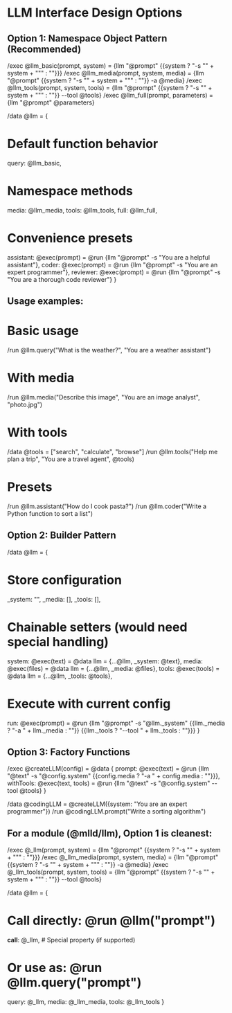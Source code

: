 # LLM Interface Design Options

## Option 1: Namespace Object Pattern (Recommended)

/exec @llm_basic(prompt, system) = {llm "@prompt" {{system ? "-s \"" + system + "\"" : ""}}}
/exec @llm_media(prompt, system, media) = {llm "@prompt" {{system ? "-s \"" + system + "\"" : ""}} -a @media}
/exec @llm_tools(prompt, system, tools) = {llm "@prompt" {{system ? "-s \"" + system + "\"" : ""}} --tool @tools}
/exec @llm_full(prompt, parameters) = {llm "@prompt" @parameters}

/data @llm = {
# Default function behavior
query: @llm_basic,
  
# Namespace methods
media: @llm_media,
tools: @llm_tools,
full: @llm_full,
  
# Convenience presets
assistant: @exec(prompt) = @run {llm "@prompt" -s "You are a helpful assistant"},
coder: @exec(prompt) = @run {llm "@prompt" -s "You are an expert programmer"},
reviewer: @exec(prompt) = @run {llm "@prompt" -s "You are a thorough code reviewer"}
}

## Usage examples:

# Basic usage
/run @llm.query("What is the weather?", "You are a weather assistant")

# With media
/run @llm.media("Describe this image", "You are an image analyst", "photo.jpg")

# With tools
/data @tools = ["search", "calculate", "browse"]
/run @llm.tools("Help me plan a trip", "You are a travel agent", @tools)

# Presets
/run @llm.assistant("How do I cook pasta?")
/run @llm.coder("Write a Python function to sort a list")

## Option 2: Builder Pattern

/data @llm = {
# Store configuration
_system: "",
_media: [],
_tools: [],
  
# Chainable setters (would need special handling)
system: @exec(text) = @data llm = {...@llm, _system: @text},
media: @exec(files) = @data llm = {...@llm, _media: @files},
tools: @exec(tools) = @data llm = {...@llm, _tools: @tools},
  
# Execute with current config
run: @exec(prompt) = @run {llm "@prompt" -s "@llm._system" {{llm._media ? "-a " + llm._media : ""}} {{llm._tools ? "--tool " + llm._tools : ""}}}
}

## Option 3: Factory Functions

/exec @createLLM(config) = @data {
prompt: @exec(text) = @run {llm "@text" -s "@config.system" {{config.media ? "-a " + config.media : ""}}},
withTools: @exec(text, tools) = @run {llm "@text" -s "@config.system" --tool @tools}
}

/data @codingLLM = @createLLM({system: "You are an expert programmer"})
/run @codingLLM.prompt("Write a sorting algorithm")

## For a module (@mlld/llm), Option 1 is cleanest:

/exec @_llm(prompt, system) = {llm "@prompt" {{system ? "-s \"" + system + "\"" : ""}}}
/exec @_llm_media(prompt, system, media) = {llm "@prompt" {{system ? "-s \"" + system + "\"" : ""}} -a @media}
/exec @_llm_tools(prompt, system, tools) = {llm "@prompt" {{system ? "-s \"" + system + "\"" : ""}} --tool @tools}

/data @llm = {
# Call directly: @run @llm("prompt")
__call__: @_llm,  # Special property (if supported)
  
# Or use as: @run @llm.query("prompt")
query: @_llm,
media: @_llm_media,
tools: @_llm_tools
}